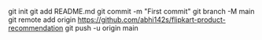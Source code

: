 git init
git add README.md
git commit -m "First commit"
git branch -M main
git remote add origin https://github.com/abhi142s/flipkart-product-recommendation
git push -u origin main